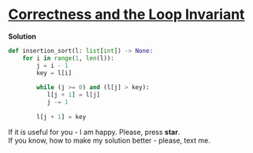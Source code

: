 # [Correctness and the Loop Invariant](https://www.hackerrank.com/challenges/correctness-invariant/problem)

**Solution**
```python
def insertion_sort(l: list[int]) -> None:
    for i in range(1, len(l)):
        j = i - 1
        key = l[i]
        
        while (j >= 0) and (l[j] > key):
           l[j + 1] = l[j]
           j -= 1
        
        l[j + 1] = key
```

If it is useful for you - I am happy. Please, press **star**.  
If you know, how to make my solution better - please, text me.
